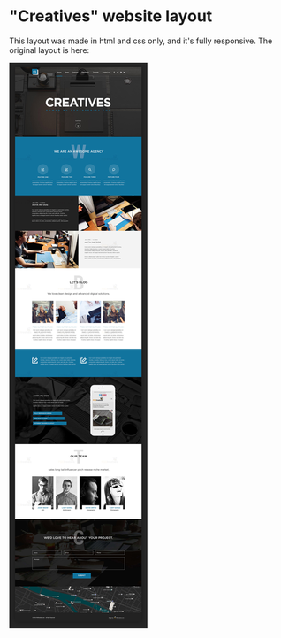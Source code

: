 # "Creatives" website layout

This layout was made in html and css only, and it's fully responsive. The original layout is here:

![](layoutPreview.jpg) 

